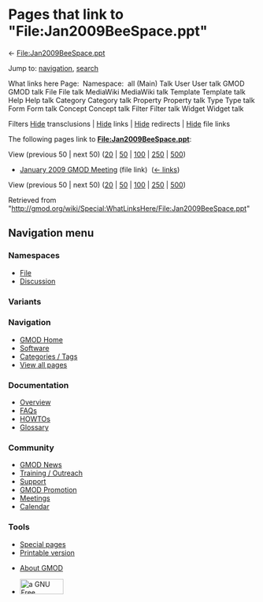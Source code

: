 <div id="mw-page-base" class="noprint">

</div>

<div id="mw-head-base" class="noprint">

</div>

<div id="content" class="mw-body" role="main">

<span id="top"></span>

<div id="mw-js-message" style="display:none;">

</div>



# <span dir="auto">Pages that link to "File:Jan2009BeeSpace.ppt"</span>

<div id="bodyContent">

<div id="contentSub">

←
[File:Jan2009BeeSpace.ppt](/wiki/File:Jan2009BeeSpace.ppt "File:Jan2009BeeSpace.ppt")

</div>

<div id="jump-to-nav" class="mw-jump">

Jump to: [navigation](#mw-navigation), [search](#p-search)

</div>

<div id="mw-content-text">

What links here Page:  Namespace:  all (Main) Talk User User talk GMOD
GMOD talk File File talk MediaWiki MediaWiki talk Template Template talk
Help Help talk Category Category talk Property Property talk Type Type
talk Form Form talk Concept Concept talk Filter Filter talk Widget
Widget talk

Filters
[Hide](/mediawiki/index.php?title=Special:WhatLinksHere/File:Jan2009BeeSpace.ppt&hidetrans=1 "Special:WhatLinksHere/File:Jan2009BeeSpace.ppt")
transclusions \|
[Hide](/mediawiki/index.php?title=Special:WhatLinksHere/File:Jan2009BeeSpace.ppt&hidelinks=1 "Special:WhatLinksHere/File:Jan2009BeeSpace.ppt")
links \|
[Hide](/mediawiki/index.php?title=Special:WhatLinksHere/File:Jan2009BeeSpace.ppt&hideredirs=1 "Special:WhatLinksHere/File:Jan2009BeeSpace.ppt")
redirects \|
[Hide](/mediawiki/index.php?title=Special:WhatLinksHere/File:Jan2009BeeSpace.ppt&hideimages=1 "Special:WhatLinksHere/File:Jan2009BeeSpace.ppt")
file links

The following pages link to
**[File:Jan2009BeeSpace.ppt](/wiki/File:Jan2009BeeSpace.ppt "File:Jan2009BeeSpace.ppt")**:

View (previous 50 \| next 50)
([20](/mediawiki/index.php?title=Special:WhatLinksHere/File:Jan2009BeeSpace.ppt&limit=20 "Special:WhatLinksHere/File:Jan2009BeeSpace.ppt")
\|
[50](/mediawiki/index.php?title=Special:WhatLinksHere/File:Jan2009BeeSpace.ppt&limit=50 "Special:WhatLinksHere/File:Jan2009BeeSpace.ppt")
\|
[100](/mediawiki/index.php?title=Special:WhatLinksHere/File:Jan2009BeeSpace.ppt&limit=100 "Special:WhatLinksHere/File:Jan2009BeeSpace.ppt")
\|
[250](/mediawiki/index.php?title=Special:WhatLinksHere/File:Jan2009BeeSpace.ppt&limit=250 "Special:WhatLinksHere/File:Jan2009BeeSpace.ppt")
\|
[500](/mediawiki/index.php?title=Special:WhatLinksHere/File:Jan2009BeeSpace.ppt&limit=500 "Special:WhatLinksHere/File:Jan2009BeeSpace.ppt"))

- [January 2009 GMOD
  Meeting](/wiki/January_2009_GMOD_Meeting "January 2009 GMOD Meeting")
  (file link) ‎ <span class="mw-whatlinkshere-tools">([←
  links](/mediawiki/index.php?title=Special:WhatLinksHere&target=January+2009+GMOD+Meeting "Special:WhatLinksHere"))</span>

View (previous 50 \| next 50)
([20](/mediawiki/index.php?title=Special:WhatLinksHere/File:Jan2009BeeSpace.ppt&limit=20 "Special:WhatLinksHere/File:Jan2009BeeSpace.ppt")
\|
[50](/mediawiki/index.php?title=Special:WhatLinksHere/File:Jan2009BeeSpace.ppt&limit=50 "Special:WhatLinksHere/File:Jan2009BeeSpace.ppt")
\|
[100](/mediawiki/index.php?title=Special:WhatLinksHere/File:Jan2009BeeSpace.ppt&limit=100 "Special:WhatLinksHere/File:Jan2009BeeSpace.ppt")
\|
[250](/mediawiki/index.php?title=Special:WhatLinksHere/File:Jan2009BeeSpace.ppt&limit=250 "Special:WhatLinksHere/File:Jan2009BeeSpace.ppt")
\|
[500](/mediawiki/index.php?title=Special:WhatLinksHere/File:Jan2009BeeSpace.ppt&limit=500 "Special:WhatLinksHere/File:Jan2009BeeSpace.ppt"))

</div>

<div class="printfooter">

Retrieved from
"<http://gmod.org/wiki/Special:WhatLinksHere/File:Jan2009BeeSpace.ppt>"

</div>

<div id="catlinks" class="catlinks catlinks-allhidden">

</div>

<div class="visualClear">

</div>

</div>

</div>

<div id="mw-navigation">

## Navigation menu

<div id="mw-head">



<div id="left-navigation">

<div id="p-namespaces" class="vectorTabs" role="navigation"
aria-labelledby="p-namespaces-label">

### Namespaces

- <span id="ca-nstab-image"><a href="/wiki/File:Jan2009BeeSpace.ppt" accesskey="c"
  title="View the file page [c]">File</a></span>
- <span id="ca-talk"><a
  href="/mediawiki/index.php?title=File_talk:Jan2009BeeSpace.ppt&amp;action=edit&amp;redlink=1"
  accesskey="t"
  title="Discussion about the content page [t]">Discussion</a></span>

</div>

<div id="p-variants" class="vectorMenu emptyPortlet" role="navigation"
aria-labelledby="p-variants-label">

### 

### Variants[](#)

<div class="menu">

</div>

</div>

</div>

<div id="right-navigation">





</div>



</div>

</div>

</div>

<div id="mw-panel">

<div id="p-logo" role="banner">

<a href="/wiki/Main_Page"
style="background-image: url(http://gmod.org/images/GMOD-cogs.png);"
title="Visit the main page"></a>

</div>

<div id="p-Navigation" class="portal" role="navigation"
aria-labelledby="p-Navigation-label">

### Navigation

<div class="body">

- <span id="n-GMOD-Home">[GMOD Home](/wiki/Main_Page)</span>
- <span id="n-Software">[Software](/wiki/GMOD_Components)</span>
- <span id="n-Categories-.2F-Tags">[Categories /
  Tags](/wiki/Categories)</span>
- <span id="n-View-all-pages">[View all
  pages](/wiki/Special:AllPages)</span>

</div>

</div>

<div id="p-Documentation" class="portal" role="navigation"
aria-labelledby="p-Documentation-label">

### Documentation

<div class="body">

- <span id="n-Overview">[Overview](/wiki/Overview)</span>
- <span id="n-FAQs">[FAQs](/wiki/Category:FAQ)</span>
- <span id="n-HOWTOs">[HOWTOs](/wiki/Category:HOWTO)</span>
- <span id="n-Glossary">[Glossary](/wiki/Glossary)</span>

</div>

</div>

<div id="p-Community" class="portal" role="navigation"
aria-labelledby="p-Community-label">

### Community

<div class="body">

- <span id="n-GMOD-News">[GMOD News](/wiki/GMOD_News)</span>
- <span id="n-Training-.2F-Outreach">[Training /
  Outreach](/wiki/Training_and_Outreach)</span>
- <span id="n-Support">[Support](/wiki/Support)</span>
- <span id="n-GMOD-Promotion">[GMOD
  Promotion](/wiki/GMOD_Promotion)</span>
- <span id="n-Meetings">[Meetings](/wiki/Meetings)</span>
- <span id="n-Calendar">[Calendar](/wiki/Calendar)</span>

</div>

</div>

<div id="p-tb" class="portal" role="navigation"
aria-labelledby="p-tb-label">

### Tools

<div class="body">

- <span id="t-specialpages"><a href="/wiki/Special:SpecialPages" accesskey="q"
  title="A list of all special pages [q]">Special pages</a></span>
- <span id="t-print"><a
  href="/mediawiki/index.php?title=Special:WhatLinksHere/File:Jan2009BeeSpace.ppt&amp;printable=yes"
  rel="alternate" accesskey="p"
  title="Printable version of this page [p]">Printable version</a></span>

</div>

</div>

</div>

</div>

<div id="footer" role="contentinfo">

- <span id="footer-places-about">[About
  GMOD](/wiki/GMOD:About "GMOD:About")</span>

<!-- -->

- <span id="footer-copyrightico">[<img src="http://www.gnu.org/graphics/gfdl-logo-small.png" width="88"
  height="31" alt="a GNU Free Documentation License" />](http://www.gnu.org/licenses/fdl-1.3.html)</span>




</div>
